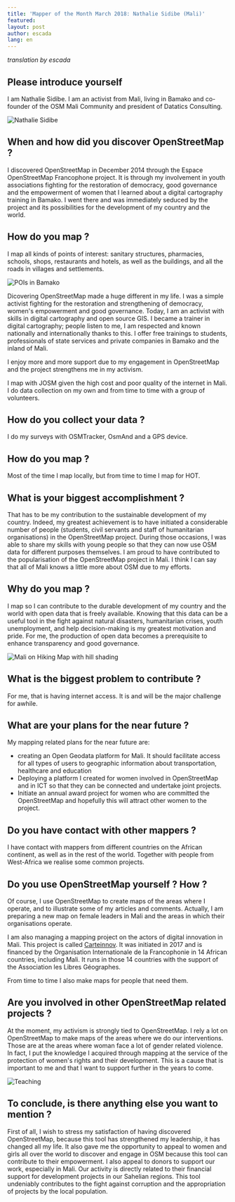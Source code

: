 ```yaml
---
title: 'Mapper of the Month March 2018: Nathalie Sidibe (Mali)'
featured:
layout: post
author: escada
lang: en
---
```


_translation by escada_

## Please introduce yourself
I am Nathalie Sidibe. I am an activist from Mali, living in Bamako and co-founder of the OSM Mali Community and president of Datatics Consulting.

![Nathalie Sidibe](https://photos.smugmug.com/OSM/Screenshots/Mapper-in-the-Spotlight/Nathalie-Sidibe/i-B46wh48/0/9ff41569/X3/P_20171113_142429-X3.jpg)


## When and how did you discover OpenStreetMap ?
I discovered OpenStreetMap in December 2014 through the Espace OpenStreetMap Francophone project.
It is through my involvement in youth associations fighting for the restoration of democracy, good governance and the empowerment of women that I learned about a digital cartography training in Bamako.
I went there and was immediately seduced by the project and its possibilities for the development of my country and the world.


## How do you map ?
I map all kinds of points of interest: sanitary structures, pharmacies, schools, shops, restaurants and hotels, as well as the buildings, and all the roads in villages and settlements.

![POIs in Bamako](https://photos.smugmug.com/OSM/Screenshots/Mapper-in-the-Spotlight/Nathalie-Sidibe/i-XZfXwB5/0/6072e8d1/X3/Screen%20Shot%202018-03-07%20at%2021.03.26-X3.png)

Dicovering OpenStreetMap made a huge different in my life. I was a simple activist fighting for the restoration and strengthening of democracy, women's empowerment and good governance. Today, I am an activist with skills in digital cartography and open source GIS. I became a trainer in digital cartography; people listen to me, I am respected and known nationally and internationally thanks to this. I offer free trainings to students, professionals of state services and private companies in Bamako and the inland of Mali.

I enjoy more and more support due to my engagement in OpenStreetMap and the project strengthens me in my activism.

I map with JOSM given the high cost and poor quality of the internet in Mali. I do data collection on my own and from time to time with a group of volunteers.

## How do you collect your data ?
I do my surveys with OSMTracker, OsmAnd and a GPS device.

## How do you map ?
Most of the time I map locally, but from time to time I map for HOT.

## What is your biggest accomplishment ?
That has to be my contribution to the sustainable development of my country. Indeed, my greatest achievement is to have initiated a considerable number  of people (students, civil servants and staff of humanitarian organisations) in the OpenStreetMap project. During those occasions, I was able to share my skills with young people so that they can now use  OSM data for different purposes themselves.
I am proud to have contributed to the popularisation of the OpenStreetMap project in Mali. I think I can say that  all of Mali knows a little more about OSM due to my efforts.

## Why do you map ?
I map so I can contribute to the durable development of my country and the world with open data that is freely available.
Knowing that this data can be a useful tool in the fight against natural disasters, humanitarian crises, youth unemployment, and help decision-making is my greatest motivation and pride. For me,  the production of open data becomes a prerequisite to enhance transparency and good governance.

![Mali on Hiking Map with hill shading](https://photos.smugmug.com/OSM/Screenshots/Mapper-in-the-Spotlight/Nathalie-Sidibe/i-SBfrnxL/0/a70820ea/X3/Screen%20Shot%202018-03-07%20at%2020.54.45-X3.png)

## What is the biggest problem to contribute ?
For me, that is having internet access. It is and will be the major challenge for awhile.

## What are your plans for the near future ?
My mapping related plans for the near future are:

- creating an Open Geodata platform for Mali. It should facilitate access for all types of users to  geographic information about transportation, healthcare and education
- Deploying  a platform I created for women involved in OpenStreetMap and in ICT so that they can be connected and undertake joint projects.
- Initiate an annual award project for women who are committed  the OpenStreetMap and hopefully this will attract other women to the project.

## Do you have contact with other mappers ?
I have contact with mappers from different countries on the African continent, as well as in the rest of the world. Together with people from West-Africa we realise some common projects.

## Do you use OpenStreetMap yourself ? How ?
Of course, I use OpenStreetMap  to create maps of the areas where I operate, and to illustrate some of my articles and comments. Actually, I am preparing a new map on female leaders in Mali and the areas in which their organisations operate.

I am also managing a mapping project on the actors of digital innovation in Mali. This project is called [Carteinnov](https://carteinnov.francophonelibre.org/t/ca1a3e-CarteInnov). It was initiated in 2017 and is financed by the
Organisation Internationale de la Francophonie in 14 African countries, including Mali. It runs in those 14 countries with the support of the Association les Libres Géographes.

From time to time I also make maps for people that need them.

## Are you involved in other OpenStreetMap related projects ?
At the moment, my activism is strongly tied to OpenStreetMap. I rely a lot on OpenStreetMap to make maps of the areas where we do our interventions. Those are at the areas where woman face a lot of gender related violence. In fact, I put the knowledge I acquired through mapping at the service of the protection of women's rights and their development. This is a cause that is important to me and that I want to support further in the years to come.

![Teaching](https://photos.smugmug.com/OSM/Screenshots/Mapper-in-the-Spotlight/Nathalie-Sidibe/i-GpSmPbr/0/1e923974/X3/P_20171117_130418-X3.jpg)


## To conclude, is there anything else you want to mention ?
First of all, I wish to stress my satisfaction of having discovered OpenStreetMap, because this tool has strengthened my leadership, it has changed all my life.
It also gave me the opportunity to appeal to  women and girls all over the world to discover and engage in OSM because this tool can contribute to their empowerment.
I also appeal to donors to support our work, especially in Mali. Our activity is directly related to their financial support for development projects in our Sahelian regions. This tool undeniably contributes to the fight against corruption and the appropriation of projects by the local population.
